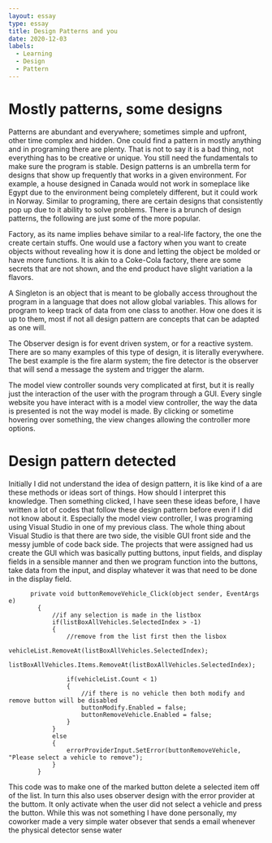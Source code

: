 ```yaml
---
layout: essay
type: essay
title: Design Patterns and you
date: 2020-12-03
labels:
  - Learning
  - Design
  - Pattern
---
```


# Mostly patterns, some designs

Patterns are abundant and everywhere; sometimes simple and upfront, other time complex and hidden. One could find a pattern in mostly anything and in programing there are plenty. That is not to say it is a bad thing, not everything has to be creative or unique. You still need the fundamentals to make sure the program is stable. Design patterns is an umbrella term for designs that show up frequently that works in a given environment. For example, a house designed in Canada would not work in someplace like Egypt due to the environment being completely different, but it could work in Norway. Similar to programing, there are certain designs that consistently pop up due to it ability to solve problems. There is a brunch of design patterns, the following are just some of the more popular.

 Factory, as its name implies behave similar to a real-life factory, the one the create certain stuffs. One would use a factory when you want to create objects without revealing how it is done and letting the object be molded or have more functions. It is akin to a Coke-Cola factory, there are some secrets that are not shown, and the end product have slight variation a la flavors.
 
A Singleton is an object that is meant to be globally access throughout the program in a language that does not allow global variables. This allows for program to keep track of data from one class to another. How one does it is up to them, most if not all design pattern are concepts that can be adapted as one will. 

The Observer design is for event driven system, or for a reactive system. There are so many examples of this type of design, it is literally everywhere. The best example is the fire alarm system; the fire detector is the observer that will send a message the system and trigger the alarm. 

The model view controller sounds very complicated at first, but it is really just the interaction of the user with the program through a GUI. Every single website you have interact with is a model view controller, the way the data is presented is not the way model is made. By clicking or sometime hovering over something, the view changes allowing the controller more options. 

# Design pattern detected 

Initially I did not understand the idea of design pattern, it is like kind of a are these methods or ideas sort of things. How should I interpret this knowledge. Then something clicked, I have seen these ideas before, I have written a lot of codes that follow these design pattern before even if I did not know about it. Especially the model view controller, I was programing using Visual Studio in one of my previous class. The whole thing about Visual Studio is that there are two side, the visible GUI front side and the messy jumble of code back side. The projects that were assigned had us create the GUI which was basically putting buttons, input fields, and display fields in a sensible manner and then we program function into the buttons, take data from the input, and display whatever it was that need to be done in the display field. 
```
      private void buttonRemoveVehicle_Click(object sender, EventArgs e)
        {
            //if any selection is made in the listbox
            if(listBoxAllVehicles.SelectedIndex > -1)
            {
                //remove from the list first then the lisbox
                vehicleList.RemoveAt(listBoxAllVehicles.SelectedIndex);
                listBoxAllVehicles.Items.RemoveAt(listBoxAllVehicles.SelectedIndex);
               
                if(vehicleList.Count < 1)
                {
                    //if there is no vehicle then both modify and remove button will be disabled
                    buttonModify.Enabled = false;
                    buttonRemoveVehicle.Enabled = false;
                }
            }
            else
            {
                errorProviderInput.SetError(buttonRemoveVehicle, "Please select a vehicle to remove");
            }
        }
```
This code was to make one of the marked button delete a selected item off of the list. In turn this also uses observer design with the error provider at the buttom. It only activate when the user did not select a vehicle and press the button. While this was not something I have done personally, my coworker made a very simple water obsever that sends a email whenever the physical detector sense water

